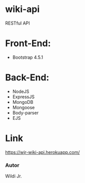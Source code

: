 # wiki-api
RESTful API

# Front-End: 
* Bootstrap 4.5.1

# Back-End: 
* NodeJS
* ExpressJS
* MongoDB 
* Mongoose
* Body-parser
* EJS

# Link 
https://wjr-wiki-api.herokuapp.com/

### Autor
Wildi Jr.



